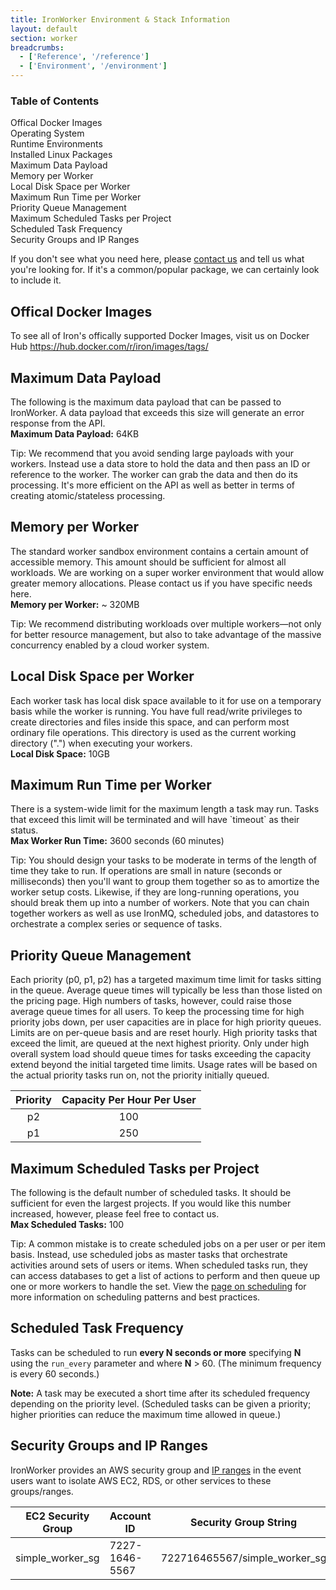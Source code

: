 ```yaml
---
title: IronWorker Environment & Stack Information
layout: default
section: worker
breadcrumbs:
  - ['Reference', '/reference']
  - ['Environment', '/environment']
---
```


<section id="toc">
  <h3>Table of Contents</h3>
  <ul>
    <li><a href="#images">Offical Docker Images</a></li>
    <li><a href="#operating_system">Operating System</a></li>
    <li><a href="#default_language_versions">Runtime Environments</a></li>
    <li><a href="#installed_linux_packages">Installed Linux Packages</a></li>
    <li><a href="#maximum_data_payload">Maximum Data Payload</a></li>
    <li><a href="#memory_per_worker">Memory per Worker</a></li>
    <li><a href="#local_disk_space_per_worker">Local Disk Space per Worker</a></li>
    <li><a href="#maximum_run_time_per_worker">Maximum Run Time per Worker</a></li>
    <li><a href="#priority_queue_management">Priority Queue Management</a></li>
    <li><a href="#maximum_scheduled_tasks_per_project">Maximum Scheduled Tasks per Project</a></li>
    <li><a href="#scheduled_task_frequency">Scheduled Task Frequency</a></li>
    <li><a href="#security_groups_and_ip_ranges">Security Groups and IP Ranges</a></li>
  </ul>
</section>

If you don't see what you need here, please [contact us](mailto:support@iron.io) and tell us what you're looking for. If it's a common/popular package, we can certainly look to include it. 

<h2 id="maximum_data_payload">Offical Docker Images</h2>
To see all of Iron's offically supported Docker Images, visit us on Docker Hub <a href='https://hub.docker.com/r/iron/images/tags/' target='_blank'>https://hub.docker.com/r/iron/images/tags/</a>

<h2 id="maximum_data_payload">Maximum Data Payload</h2>
The following is the maximum data payload that can be passed to IronWorker. A data payload that exceeds this size will generate an error response from the API.

<div class="grey-box">
<b>Maximum Data Payload:</b>  64KB
</div>

Tip: We recommend that you avoid sending large payloads with your workers. Instead use a data store to hold the data and then pass an ID or reference to the worker. The worker can grab the data and then do its processing. It's more efficient on the API as well as better in terms of creating atomic/stateless processing.

<h2 id="memory_per_worker">Memory per Worker</h2>
The standard worker sandbox environment contains a certain amount of accessible memory. This amount should be sufficient for almost all workloads. We are working on a super worker environment that would allow greater memory allocations. Please contact us if you have specific needs here.

<div class="grey-box">
<b>Memory per Worker:</b>  ~ 320MB
</div>

Tip: We recommend distributing workloads over multiple workers&mdash;not only for better resource management, but also to take advantage of the massive concurrency enabled by a cloud worker system.

<h2 id="local_disk_space_per_worker">Local Disk Space per Worker</h2>
Each worker task has local disk space available to it for use on a temporary basis while the worker is running. You have full read/write privileges to create directories and files inside this space, and can perform most ordinary file operations. This directory is used as the current working directory ("<span class="fixed-width">.</span>") when executing your workers.

<div class="grey-box">
<b>Local Disk Space:</b> 10GB
</div>

<h2 id="maximum_run_time_per_worker">Maximum Run Time per Worker</h2>
There is a system-wide limit for the maximum length a task may run. Tasks that exceed this limit will be terminated and will have `timeout` as their status.

<div class="grey-box">
<b>Max Worker Run Time:</b> 3600 seconds (60 minutes)
</div>

Tip: You should design your tasks to be moderate in terms of the length of time they take to run. If operations are small in nature (seconds or milliseconds) then you'll want to group them together so as to amortize the worker setup costs. Likewise, if they are long-running operations, you should break them up into a number of workers. Note that you can chain together workers as well as use IronMQ, scheduled jobs, and datastores to orchestrate a complex series or sequence of tasks.

<h2 id="priority_queue_management">Priority Queue Management</h2>

Each priority (p0, p1, p2) has a targeted maximum time limit for tasks sitting in the queue. Average queue times will typically be less than those listed on the pricing page. High numbers of tasks, however, could raise those average queue times for all users. To keep the processing time for high priority jobs down, per user capacities are in place for high priority queues. Limits are on per-queue basis and are reset hourly. High priority tasks that exceed the limit, are queued at the next highest priority. Only under high overall system load should queue times for tasks exceeding the capacity extend beyond the initial targeted time limits. Usage rates will be based on the actual priority tasks run on, not the priority initially queued.

<table style="text-align: center;">
<thead>
<tr>
<th>Priority</th>
<th>Capacity Per Hour Per User</th>
</tr>
</thead>
<tbody>
<tr>
<td>p2</td>
<td>100</td>
</tr>
<tr>
<td>p1</td>
<td>250</td>
</tr>
</tbody>
</table>

<h2 id="maximum_scheduled_tasks_per_project">Maximum Scheduled Tasks per Project</h2>
The following is the default number of scheduled tasks. It should be sufficient for even the largest projects. If you would like this number increased, however, please feel free to contact us.

<div class="grey-box">
<b>Max Scheduled Tasks:</b> 100
</div>

Tip: A common mistake is to create scheduled jobs on a per user or per item basis. Instead, use scheduled jobs as master tasks that orchestrate activities around sets of users or items. When scheduled tasks run, they can access databases to get a list of actions to perform and then queue up one or more workers to handle the set. View the [page on scheduling](/worker/scheduling) for more information on scheduling patterns and best practices.

<h2 id="scheduled_task_frequency">Scheduled Task Frequency</h2>

Tasks can be scheduled to run **every N seconds or more** specifying **N** using the `run_every` parameter and where **N** > 60. (The minimum frequency is every 60 seconds.)
<div class="alert">
  <p>
    <strong>Note:</strong>
     A task may be executed a short time after its scheduled frequency depending on the priority level. (Scheduled tasks can be given a priority; higher priorities can reduce the maximum time allowed in queue.)
  </p>
</div>

<h2 id="security_groups_and_ip_ranges">Security Groups and IP Ranges</h2>

IronWorker provides an AWS security group and [IP ranges](https://forums.aws.amazon.com/forum.jspa?forumID=30) in the event users want to isolate AWS EC2, RDS, or other services to these groups/ranges.

<table>
<thead>
<tr>
<th>EC2 Security Group</th><th>Account ID</th><th>Security Group String</th>
</tr>
</thead>
<tbody>
<tr>
<td>simple_worker_sg</td><td>7227-1646-5567</td><td>722716465567/simple_worker_sg</td>
</tr>
</tbody>
</table>

